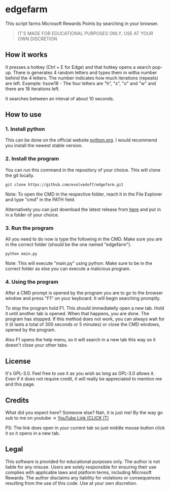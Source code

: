 # edgefarm

This script farms Microsoft Rewards Points by searching in your browser.

> IT'S MADE FOR EDUCATIONAL PURPOSES ONLY, USE AT YOUR OWN DISCRETION

## How it works

It presses a hotkey (Ctrl + E for Edge) and that hotkey opens a search pop-up. There is generates 4 random letters and types them in witha number behind the 4 letters. The number indicates how much iterations (repeats) are left. Example: hsow18 - The four letters are "h", "s", "o" and "w" and there are 18 iterations left.

It searches between an inteval of about 10 seconds.

## How to use

### 1. Install python

This can be done on the official website [python.org](https://www.python.org/downloads/). I would recommend you install the newest stable version.

### 2. Install the program

You can run this command in the repository of your choice. This will clone the git locally.

```
git clone https://github.com/evolvedoff/edgefarm.git
```

Note: To open the CMD in the respective folder, reach it in the File Explorer and type "cmd" in the PATH field.

Alternatively you can just download the latest release from [here](https://github.com/evolvedoff/edgefarm/releases) and put in in a folder of your choice.

### 3. Run the program

All you need to do now is type the following in the CMD. Make sure you are in the correct folder (should be the one named "edgefarm").

```
python main.py
```

Note: This will execute "main.py" using python. Make sure to be in the correct folder as else you can execute a malicious program.

### 4. Using the program

After a CMD prompt is opened by the program you are to go to the browser window and press "F1" on your keyboard. It will begin searching promptly.

To stop the program hold F1. This should immediatelly open a new tab. Hold it until another tab is opened. When that happens, you are done. The program has stopped. If this method does not work, you can always wait for it (it lasts a total of 300 seconds or 5 minutes) or close the CMD windows, opened by the program.

Also F1 opens the help menu, so it will search in a new tab this way so it doesn't close your other tabs.

## License

It's GPL-3.0. Feel free to use it as you wish as long as GPL-3.0 allows it. Even if it does not require credit, it will really be appreciated to mention me and this page.

## Credits

What did you expect here? Someone else? Nah, it is just me! By the way go sub to me on youtube -> [YouTube Link (CLICK IT)](https://www.youtube.com/@evolveroff)

PS: The link does open in your current tab so just middle mouse button click it so it opens in a new tab.

## Legal

This software is provided for educational purposes only. The author is not liable for any misuse. Users are solely responsible for ensuring their use complies with applicable laws and platform terms, including Microsoft Rewards. The author disclaims any liability for violations or consequences resulting from the use of this code. Use at your own discretion.

